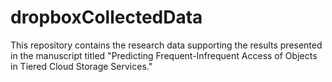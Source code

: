 # dropboxCollectedData
This repository contains the research data supporting the results presented in the manuscript titled "Predicting Frequent-Infrequent Access of Objects in Tiered Cloud Storage Services."

